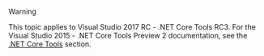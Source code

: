 > [!WARNING]
> This topic applies to Visual Studio 2017 RC - .NET Core Tools RC3. For the Visual Studio 2015 - .NET Core Tools Preview 2 documentation,
> see the [.NET Core Tools](/dotnet/articles/core/tools/index) section.
